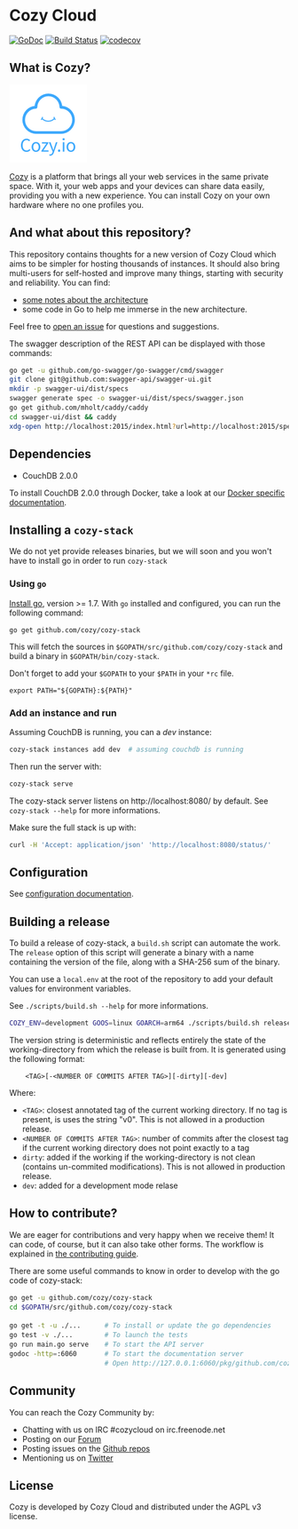 Cozy Cloud
==========

[![GoDoc](https://godoc.org/github.com/cozy/cozy-stack?status.svg)](https://godoc.org/github.com/cozy/cozy-stack)
[![Build Status](https://travis-ci.org/cozy/cozy-stack.svg?branch=master)](https://travis-ci.org/cozy/cozy-stack)
[![codecov](https://codecov.io/gh/cozy/cozy-stack/branch/master/graph/badge.svg)](https://codecov.io/gh/cozy/cozy-stack)


## What is Cozy?

![Cozy Logo](assets/images/happycloud.png)

[Cozy](https://cozy.io) is a platform that brings all your web services in the
same private space. With it, your web apps and your devices can share data
easily, providing you with a new experience. You can install Cozy on your own
hardware where no one profiles you.


## And what about this repository?

This repository contains thoughts for a new version of Cozy Cloud which aims
to be simpler for hosting thousands of instances. It should also bring
multi-users for self-hosted and improve many things, starting with security
and reliability. You can find:

- [some notes about the architecture](docs/architecture.md)
- some code in Go to help me immerse in the new architecture.

Feel free to [open an issue](https://github.com/cozy/cozy-stack/issues/new)
for questions and suggestions.

The swagger description of the REST API can be displayed with those commands:

```bash
go get -u github.com/go-swagger/go-swagger/cmd/swagger
git clone git@github.com:swagger-api/swagger-ui.git
mkdir -p swagger-ui/dist/specs
swagger generate spec -o swagger-ui/dist/specs/swagger.json
go get github.com/mholt/caddy/caddy
cd swagger-ui/dist && caddy
xdg-open http://localhost:2015/index.html?url=http://localhost:2015/specs/swagger.json
```

## Dependencies

* CouchDB 2.0.0

To install CouchDB 2.0.0 through Docker, take a look at our [Docker specific documentation](docs/docker.md).

## Installing a `cozy-stack`

We do not yet provide releases binaries, but we will soon and you won't have to install go in order to run `cozy-stack`

### Using `go`

[Install go](https://golang.org/doc/install), version >= 1.7. With `go` installed and configured, you can run the following command:

```
go get github.com/cozy/cozy-stack
```

This will fetch the sources in `$GOPATH/src/github.com/cozy/cozy-stack` and build a binary in `$GOPATH/bin/cozy-stack`.

Don't forget to add your `$GOPATH` to your `$PATH` in your `*rc` file.

```
export PATH="${GOPATH}:${PATH}"
```

### Add an instance and run

Assuming CouchDB is running, you can a *dev* instance:

```bash
cozy-stack instances add dev  # assuming couchdb is running
```

Then run the server with:

```bash
cozy-stack serve
```

The cozy-stack server listens on http://localhost:8080/ by default. See `cozy-stack --help` for more informations.

Make sure the full stack is up with:

```bash
curl -H 'Accept: application/json' 'http://localhost:8080/status/'
```

## Configuration

See [configuration documentation](/docs/config.md).

## Building a release

To build a release of cozy-stack, a `build.sh` script can automate the work. The `release` option of this script will generate a binary with a name containing the version of the file, along with a SHA-256 sum of the binary.

You can use a `local.env` at the root of the repository to add your default values for environment variables.

See `./scripts/build.sh --help` for more informations.

```sh
COZY_ENV=development GOOS=linux GOARCH=arm64 ./scripts/build.sh release
```

The version string is deterministic and reflects entirely the state of the working-directory from which the release is built from. It is generated using the following format:

        <TAG>[-<NUMBER OF COMMITS AFTER TAG>][-dirty][-dev]

Where:

 - `<TAG>`: closest annotated tag of the current working directory. If no tag is present, is uses the string "v0". This is not allowed in a production release.
 - `<NUMBER OF COMMITS AFTER TAG>`: number of commits after the closest tag if the current working directory does not point exactly to a tag
 - `dirty`: added if the working if the working-directory is not clean (contains un-commited modifications). This is not allowed in production release.
 - `dev`: added for a development mode relase

## How to contribute?

We are eager for contributions and very happy when we receive them! It can
code, of course, but it can also take other forms. The workflow is explained
in [the contributing guide](CONTRIBUTING.md).

There are some useful commands to know in order to develop with the go code of cozy-stack:

```bash
go get -u github.com/cozy/cozy-stack
cd $GOPATH/src/github.com/cozy/cozy-stack

go get -t -u ./...      # To install or update the go dependencies
go test -v ./...        # To launch the tests
go run main.go serve    # To start the API server
godoc -http=:6060       # To start the documentation server
                        # Open http://127.0.0.1:6060/pkg/github.com/cozy/cozy-stack/
```

## Community

You can reach the Cozy Community by:

* Chatting with us on IRC #cozycloud on irc.freenode.net
* Posting on our [Forum](https://forum.cozy.io)
* Posting issues on the [Github repos](https://github.com/cozy/)
* Mentioning us on [Twitter](https://twitter.com/mycozycloud)


## License

Cozy is developed by Cozy Cloud and distributed under the AGPL v3 license.
